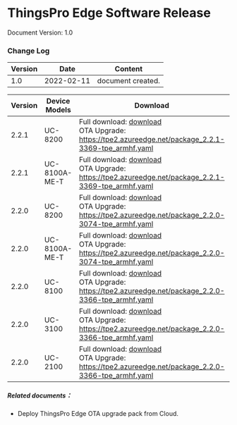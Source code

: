 # ThingsPro Edge Software Release

Document Version: 1.0

### Change Log

| Version | Date       | Content           |
| ------- | ---------- | ----------------- |
| 1.0     | 2022-02-11 | document created. |



| Version | Device Models | Download                                                     | Note                                                         |
| ------- | ------------- | ------------------------------------------------------------ | ------------------------------------------------------------ |
| 2.2.1   | UC-8200       | Full download: <a href="https://tpe2.azureedge.net/update_2.2.1-3369-tpe_armhf.deb">download</a><br />OTA Upgrade: https://tpe2.azureedge.net/package_2.2.1-3369-tpe_armhf.yaml | <a href="https://thingspro-edge.moxa.online/v2.2.1/releases/index.html">Note</a> |
| 2.2.1   | UC-8100A-ME-T | Full download: <a href="https://tpe2.azureedge.net/update_2.2.1-3369-tpe_armhf.deb">download</a><br />OTA Upgrade: https://tpe2.azureedge.net/package_2.2.1-3369-tpe_armhf.yaml | <a href="https://thingspro-edge.moxa.online/v2.2.1/releases/index.html">Note</a> |
| 2.2.0   | UC-8200       | Full download: <a href="https://tpe2.azureedge.net/update_2.2.0-3074-tpe_armhf.deb">download</a><br />OTA Upgrade: https://tpe2.azureedge.net/package_2.2.0-3074-tpe_armhf.yaml | <a href="https://thingspro-edge.moxa.online/v2.2.0/releases/index.html">Note</a> |
| 2.2.0   | UC-8100A-ME-T | Full download: <a href="https://tpe2.azureedge.net/update_2.2.0-3074-tpe_armhf.deb">download</a><br />OTA Upgrade: https://tpe2.azureedge.net/package_2.2.0-3074-tpe_armhf.yaml | <a href="https://thingspro-edge.moxa.online/v2.2.0/releases/index.html">Note</a> |
| 2.2.0   | UC-8100       | Full download: <a href="https://tpe2.azureedge.net/update_2.2.0-3366-tpe_armhf.deb">download</a><br />OTA Upgrade: https://tpe2.azureedge.net/package_2.2.0-3366-tpe_armhf.yaml | <a href="https://thingspro-edge.moxa.online/v2.2.0/releases/index.html">Note</a> |
| 2.2.0   | UC-3100       | Full download: <a href="https://tpe2.azureedge.net/update_2.2.0-3366-tpe_armhf.deb">download</a><br />OTA Upgrade: https://tpe2.azureedge.net/package_2.2.0-3366-tpe_armhf.yaml | <a href="https://thingspro-edge.moxa.online/v2.2.0/releases/index.html">Note</a> |
| 2.2.0   | UC-2100       | Full download: <a href="https://tpe2.azureedge.net/update_2.2.0-3366-tpe_armhf.deb">download</a><br />OTA Upgrade: https://tpe2.azureedge.net/package_2.2.0-3366-tpe_armhf.yaml | <a href="https://thingspro-edge.moxa.online/v2.2.0/releases/index.html">Note</a> |



##### Related documents：

- Deploy ThingsPro Edge OTA upgrade pack from Cloud.
